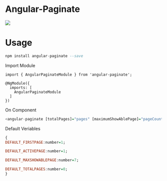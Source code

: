 # Angular-Paginate

![](https://photos.app.goo.gl/4ws2Evbkg7yKb4SeA)


# Usage

```hs
npm install angular-paginate --save
```

Import Module

```
import { AngularPaginateModule } from 'angular-paginate';
 
@NgModule({
  imports: [
    AngularPaginateModule
  ]
})
```
On Component

```hs
<angular-paginate [totalPages]="pages" [maximumShowAblePage]="pageCount"  (activePageNumber)="activePage($event)"></angular-paginate>
```

Default Veriables

```hs
{
DEFAULT_FIRSTPAGE:number=1;

DEFAULT_ACTIVEPAGE:number=1;

DEFAULT_MAXSHOWABLEPAGE:number=7;

DEFAULT_TOTALPAGES:number=0;
}

```